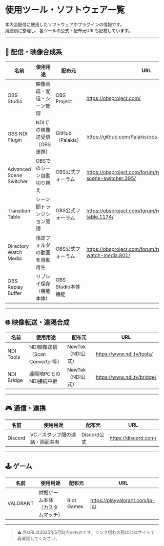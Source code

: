 # 使用ツール・ソフトウェア一覧

本大会配信に使用したソフトウェアやプラグインの情報です。  
用途別に整理し、各ツールの公式・配布元URLも記載しています。

---

## 🎥 配信・映像合成系

| 名前 | 使用用途 | 配布元 | URL |
|------|----------|--------|-----|
| OBS Studio | 映像合成・配信・シーン管理 | OBS Project | https://obsproject.com/ |
| OBS NDI Plugin | NDIでの映像送受信（OBS連携） | GitHub（Palakis） | https://github.com/Palakis/obs-ndi |
| Advanced Scene Switcher | OBSでのシーン自動切り替え | OBS公式フォーラム | https://obsproject.com/forum/resources/advanced-scene-switcher.395/ |
| Transition Table | シーン間トランジション管理 | OBS公式フォーラム | https://obsproject.com/forum/resources/transition-table.1174/ |
| Directory Watch Media | 指定フォルダの動画を自動再生 | OBS公式フォーラム | https://obsproject.com/forum/resources/directory-watch-media.801/ |
| OBS Replay Buffer | リプレイ保存（機能本体） | OBS Studio本体機能 |   |

---

## 🌐 映像転送・遠隔合成

| 名前 | 使用用途 | 配布元 | URL |
|------|----------|--------|-----|
| NDI Tools | NDI映像送信（Scan Converter等） | NewTek（NDI公式） | https://www.ndi.tv/tools/ |
| NDI Bridge | 遠隔地PCとのNDI接続中継 | NewTek（NDI公式） | https://www.ndi.tv/bridge/ |

---

## 🎮 通信・連携

| 名前 | 使用用途 | 配布元 | URL |
|------|----------|--------|-----|
| Discord | VC／スタッフ間の連絡・画面共有 | Discord公式 | https://discord.com/ |

---

## 🕹️ ゲーム

| 名前 | 使用用途 | 配布元 | URL |
|------|----------|--------|-----|
| VALORANT | 対戦ゲーム本体（カスタムマッチ） | Riot Games | https://playvalorant.com/ja-jp/ |

---

> ⚠ 各URLは2025年5月時点のものです。リンク切れの際は公式サイトで再確認してください。
